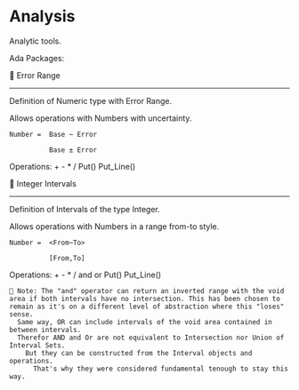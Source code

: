 # Analysis
Analytic tools.

Ada Packages:


📏 Error Range
___________
  Definition of Numeric type with Error Range.
  
  Allows operations with Numbers with uncertainty.
  
    Number =  Base ~ Error 
    
              Base ± Error
              
              
  Operations:   +   -   *   /   Put()   Put_Line()
 

🤙 Integer Intervals
___________
  Definition of Intervals of the type Integer.
  
  Allows operations with Numbers in a range from-to style.
  
    Number =  <From~To> 
    
              [From,To]
              
              
  Operations:   +   -   *   /  and or  Put()   Put_Line()
  
    📝 Note: The "and" operator can return an inverted range with the void area if both intervals have no intersection. This has been chosen to remain as it's on a different level of abstraction where this "loses" sense.
      Same way, OR can include intervals of the void area contained in between intervals.
      Therefor AND and Or are not equivalent to Intersection nor Union of Interval Sets.
        But they can be constructed from the Interval objects and operations.
          That's why they were considered fundamental tenough to stay this way.
